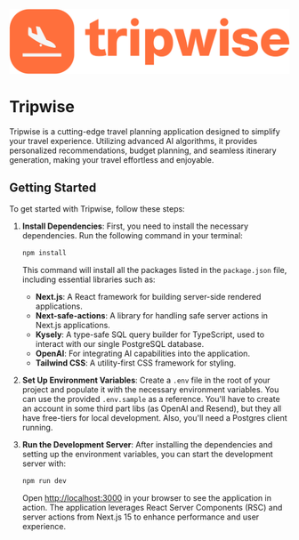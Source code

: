 ![](./public/icons/logo-no-background.png)

# Tripwise

Tripwise is a cutting-edge travel planning application designed to simplify your travel experience. Utilizing advanced AI algorithms, it provides personalized recommendations, budget planning, and seamless itinerary generation, making your travel effortless and enjoyable.

## Getting Started

To get started with Tripwise, follow these steps:

1. **Install Dependencies**: First, you need to install the necessary dependencies. Run the following command in your terminal:

   ```bash
   npm install
   ```

   This command will install all the packages listed in the `package.json` file, including essential libraries such as:

   - **Next.js**: A React framework for building server-side rendered applications.
   - **Next-safe-actions**: A library for handling safe server actions in Next.js applications.
   - **Kysely**: A type-safe SQL query builder for TypeScript, used to interact with our single PostgreSQL database.
   - **OpenAI**: For integrating AI capabilities into the application.
   - **Tailwind CSS**: A utility-first CSS framework for styling.

2. **Set Up Environment Variables**: Create a `.env` file in the root of your project and populate it with the necessary environment variables. You can use the provided `.env.sample` as a reference. You'll have to create an account in some third part libs (as OpenAI and Resend), but they all have free-tiers for local development. Also, you'll need a Postgres client running.

3. **Run the Development Server**: After installing the dependencies and setting up the environment variables, you can start the development server with:

   ```bash
   npm run dev
   ```

   Open [http://localhost:3000](http://localhost:3000) in your browser to see the application in action. The application leverages React Server Components (RSC) and server actions from Next.js 15 to enhance performance and user experience.
